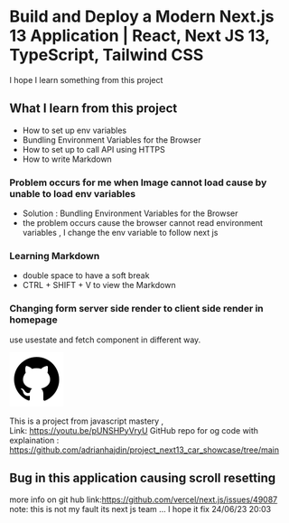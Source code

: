 # Build and Deploy a Modern Next.js 13 Application | React, Next JS 13, TypeScript, Tailwind CSS
I hope I learn something from this project 

## What I learn from this project 
 - How to set up env variables 
 - Bundling Environment Variables for the Browser
 - How to set up to call API using HTTPS
 - How to write Markdown

### Problem occurs for me when Image cannot load cause by unable to load env variables 
 - Solution : Bundling Environment Variables for the Browser 
 - the problem occurs cause the browser cannot read environment variables , I change the env variable to follow next js 

### Learning Markdown 
 - double space to have a soft break 
 - CTRL + SHIFT + V to view the Markdown


### Changing form server side render to client side render in homepage
use usestate and fetch component in different way.







![Alt text](/public/github.svg "GitHub LOGO")

This is a project from javascript mastery ,  
  Link:  https://youtu.be/pUNSHPyVryU
  GitHub repo for og code with explaination : https://github.com/adrianhajdin/project_next13_car_showcase/tree/main

  <!-- Link bruh so ugly -->



## Bug in this application causing scroll resetting

more info on git hub link:https://github.com/vercel/next.js/issues/49087
note: this is not my fault its next js team ... I hope it fix 24/06/23 20:03
